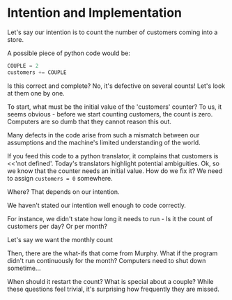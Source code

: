 # Intention and Implementation

Let's say our intention is to count
the number of customers coming into a store.

A possible piece of python code would be:

```python
COUPLE = 2
customers += COUPLE
```

Is this correct and complete? No, it's defective on several counts!
Let's look at them one by one.

To start, what must be the initial value of the 'customers' counter?
To us, it seems obvious - before we start counting customers, the count is zero.
Computers are so dumb that they cannot reason this out.

Many defects in the code arise from such a mismatch between
our assumptions and the machine's limited understanding of the world.

If you feed this code to a python translator,
it complains that customers is <<'not defined'.
Today's translators highlight potential ambiguities.
Ok, so we know that the counter needs an initial value.
How do we fix it? We need to assign `customers = 0` somewhere.

Where? That depends on our intention.

We haven't stated our intention well enough to code correctly.

For instance, we didn't state how long it needs to run -
Is it the count of customers per day? Or per month?

Let's say we want the monthly count

Then, there are the what-ifs that come from Murphy.
What if the program didn't run continuously for the month?
Computers need to shut down sometime...

When should it restart the count?
What is special about a couple?
While these questions feel trivial,
it's surprising how frequently they are missed.
